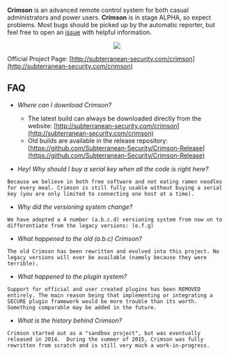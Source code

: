 **Crimson** is an advanced remote control system for both casual administrators and power users. **Crimson** is in stage ALPHA, so expect problems. Most bugs should be picked up by the automatic reporter, but feel free to open an [issue](https://github.com/Subterranean-Security/Crimson/issues) with helpful information.

<p align="center">
	<img src="http://subterranean-security.com/img/github/main.png">
</p>

Official Project Page: [http://subterranean-security.com/crimson](http://subterranean-security.com/crimson)

## FAQ


+ *Where can I download Crimson?*

	- The latest build can always be downloaded directly from the website: [http://subterranean-security.com/crimson](http://subterranean-security.com/crimson)<br>
	- Old builds are available in the release repository: [https://github.com/Subterranean-Security/Crimson-Release](https://github.com/Subterranean-Security/Crimson-Release)<br>


+ *Hey! Why should I buy a serial key when all the code is right here?*
```
Because we believe in both free software and not eating ramen noodles for every meal. Crimson is still fully usable without buying a serial key (you are only limited to connecting one host at a time).
```


+ *Why did the versioning system change?*
```	
We have adopted a 4 number (a.b.c.d) versioning system from now on to differentiate from the legacy versions: (e.f.g)
```


+ *What happened to the old (a.b.c) Crimson?*
```
The old Crimson has been rewritten and evolved into this project. No legacy versions will ever be available (namely because they were terrible).
```


+ *What happened to the plugin system?*
```
Support for official and user created plugins has been REMOVED entirely. The main reason being that implementing or integrating a SECURE plugin framework would be more trouble than its worth.  Something comparable may be added in the future.
```


+ *What is the history behind Crimson?*
```
Crimson started out as a "sandbox project", but was eventually released in 2014.  During the summer of 2015, Crimson was fully rewritten from scratch and is still very much a work-in-progress.
```